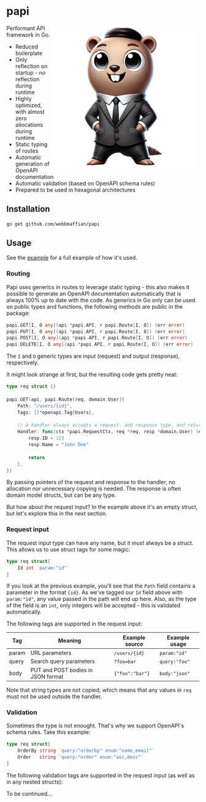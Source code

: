 # papi
<img alt="Papi" src="./docs/papi.webp" align="right" />

Performant API framework in Go.
- Reduced boilerplate
- Only reflection on startup - no reflection during runtime
- Highly optimized, with almost zero allocations during runtime
- Static typing of routes
- Automatic generation of OpenAPI documentation
- Automatic validation (based on OpenAPI schema rules)
- Prepared to be used in hexagonal architectures

## Installation
```sh
go get github.com/webbmaffian/papi
```

## Usage
See the [example](./example) for a full example of how it's used.

### Routing
Papi uses generics in routes to leverage static typing - this also makes it possible to generate an OpenAPI documentation automatically that is always 100% up to date with the code. As generics in Go only can be used on public types and functions, the following methods are public in the package:

```go
papi.GET[I, O any](api *papi.API, r papi.Route[I, O]) (err error)
papi.PUT[I, O any](api *papi.API, r papi.Route[I, O]) (err error)
papi.POST[I, O any](api *papi.API, r papi.Route[I, O]) (err error)
papi.DELETE[I, O any](api *papi.API, r papi.Route[I, O]) (err error)
```
The `I` and `O` generic types are input (request) and output (response), respectively. 

It might look strange at first, but the resulting code gets pretty neat:
```go
type req struct {}

papi.GET(api, papi.Route[req, domain.User]{
	Path: "/users/{id}",
	Tags: []*openapi.Tag{Users},

	// A handler always accepts a request- and response type, and returns any error occured.
	Handler: func(ctx *papi.RequestCtx, req *req, resp *domain.User) (err error) {
		resp.ID = 123
		resp.Name = "John Doe"

		return
	},
})
```

By passing pointers of the request and response to the handler, no allocation nor unnecessary copying is needed. The response is often domain model structs, but can be any type.

But how about the request input? In the example above it's an empty struct, but let's explore this in the next section.

### Request input
The request input type can have any name, but it must always be a struct. This allows us to use struct tags for some magic:
```go
type req struct{
	Id int `param:"id"`
}
```

If you look at the previous example, you'll see that the `Path` field contains a parameter in the format `{id}`. As we've tagged our `Id` field above with `param:"id"`, any value passed in the path will end up here. Also, as the type of the field is an `int`, only integers will be accepted - this is validated automatically.

The following tags are supported in the request input:

| Tag   | Meaning                            | Example source  | Example usage |
| ----- | ---------------------------------- | --------------- | ------------- |
| param | URL parameters                     | `/users/{id}`   | `param:"id"`  |
| query | Search query parameters            | `?foo=bar`      | `query:"foo"` |
| body  | PUT and POST bodies in JSON format | `{"foo":"bar"}` | `body:"json"` |

Note that string types are not copied, which means that any values in `req` must not be used outside the handler.

### Validation
Sometimes the type is not enought. That's why we support OpenAPI's schema rules. Take this example:
```go
type req struct{
	OrderBy string `query:"orderby" enum:"name,email"`
	Order   string `query:"order" enum:"asc,desc"`
}
```

The following validation tags are supported in the request input (as well as in any nested structs):

To be continued...